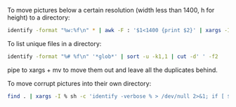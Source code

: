 To move pictures below a certain resolution (width less than 1400, h for height) to a directory:

```bash
identify -format "%w:%f\n" * | awk -F : '$1<1400 {print $2}' | xargs -I % sh -c 'mv % ../small/'
```

To list unique files in a directory:

```bash
identify -format "%# %f\n" '*glob*' | sort -u -k1,1 | cut -d' ' -f2
```

pipe to xargs + mv to move them out and leave all the duplicates behind.

To move corrupt pictures into their own directory:

```bash
find . | xargs -I % sh -c 'identify -verbose % > /dev/null 2>&1; if [ $? -eq 1 ]; then mv % ../corrupt-pictures; fi '
```
